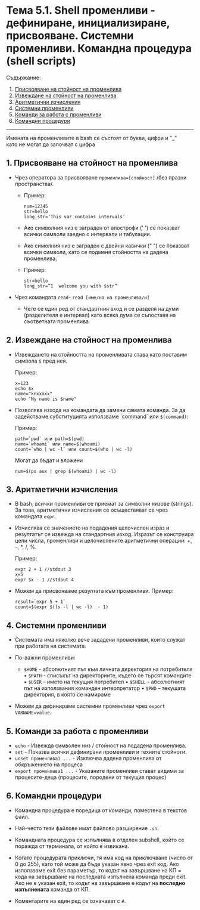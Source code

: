 # Тема 5.1. Shell променливи - дефиниране, инициализиране, присвояване. Системни променливи. Командна процедура (shell scripts)
Съдържание:

1. [Присвояване на стойност на променлива](#1-Присвояване-на-стойност-на-променлива)
2. [Извеждане на стойност на променлива](#2-извеждане-на-стойност-на-променлива)
3. [Аритметични изчисления](#3-аритметични-изчисления)
4. [Системни променливи](#4-системни-променливи)
5. [Команди за работа с променливи](#5-команди-за-работа-с-променливи)
6. [Командни процедури](#6-командни-процедури)
---

Имената на променливите в bash се състоят от букви, цифри и "_" като не могат да започват с цифра

## 1. Присвояване на стойност на променлива
- Чрез оператора за присвояване `променлива=[стойност]` /без празни пространства/.

    - Пример:
        ```
        num=12345
        str=hello
        long_str=‘This var contains intervals’
        ```

    - Ако символния низ е заграден от апострофи (' ')  се показват всички символи заедно с интервали и табулации.

    - Ако симолния низ е заграден с двойни кавички (" ")  се показват всички символи, като се подменя стойността на дадена променливa.

    - Пример:
        ```
        str=hello
        long_str=”I  welcome you with $str”
        ```

- Чрез командата `read`- `read [име/на на променлива/и]`
    - Чете се един ред от стандартния вход и се разделя на думи (разделителя е интервал) като всяка дума се съпоставя на съответната променлива.

## 2. Извеждане на стойност на променлива
- Извеждането на стойността на променливата става като поставим символа `$` пред нея.

    Пример:
    ```
    x=123
    echo $x
    name="knxxxxx"
    echo "My name is $name"
    ```

- Позволява изхода на командата да замени самата команда. За да задействаме субституцията използваме \`command\` или `$(command)`:

    Пример:
    ```
    path=`pwd` или path=$(pwd)
    name=`whoami` или name=$(whoami)
    count=`who | wc -l` или count=$(who | wc -l)
    ```

    Могат да бъдат и вложени
    ```
    num=$(ps aux | grep $(whoami) | wc -l)
    ```

## 3. Аритметични изчисления
- В bash, всички променливи се приемат за символни низове (strings). За това, аритметични изчисления се осъществяват се чрез командата `expr`.

- Изчислява се значението на подадения целочислен израз и резултатът се извежда на стандартния изход. Изразът се конструира цели числа, променливи и целочислените аритметични операции: +, -, *, /, %.

    Пример:
    ```
    expr 2 + 1 //stdout 3
    x=5
    expr $x - 1 //stdout 4
    ```

- Можем да присвояваме резултата към променливи.
    Пример:
    ```
    result=`expr 5 + 1`
    count=$(expr $(ls -l | wc -l)  - 1)
    ```

## 4. Системни променливи
- Системата има няколко вече зададени променливи, които служат при работата на системата.

- По-важни променливи:
    - `$HOME` - aбсолютният път към личната директория на потребителя
    • `$PATH` - списъкът на директориите, където се търсят командите
    • `$USER` - името на текущия потребител
    • `$SHELL` - абсолютният път на използвания команден интерпретатор
    • `$PWD` – текущата директория, в която се намираме

- Можем да дефинираме системни променливи чрез `export VARNAME=value`.

## 5. Команди за работа с променливи
- `echo` - Извежда символен низ / стойност на подадена променлива.
- `set` - Показва всички дефинирани променливи и техните стойноти.
- `unset променлива1 ...` - Изключва дадена променлива от обкръжението на процеса
- `export променлива1 ...` - Указаните променливи стават видими за процесите-деца (процесите, породени от текущия процес)

## 6. Командни процедури
- Командна процедура е поредица от команди, поместена в текстов файл.

- Най-често тези файлове имат файлово разширение `.sh`.

- Командната процедура се изпълнява в отделен subshell, който се поражда от терминала, от който е извикана.

- Когато процедурата приключи, тя има код на приключване (число от 0 до 255), като той може да бъде указан явно чрез exit код. Aко използваме exit без параметър, то кодът на завършване на КП = кода на завършване на последната изпълнена команда преди exit. Ако не е указан exit, то кодът на завършване е кодът на **последно изпълнената** команда от КП.

- Коментарите на един ред се означават с `#`.
